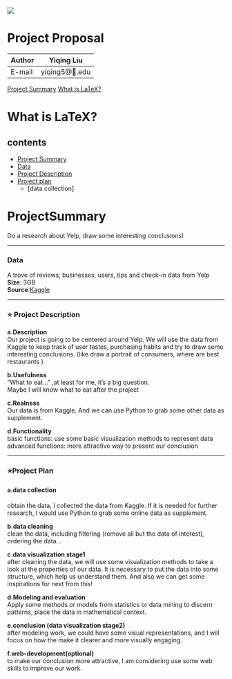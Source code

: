 ![](https://ws1.sinaimg.cn/large/006tNbRwly1fvh59oez3dj304t04uaap.jpg)
# Project Proposal

|Author|Yiqing Liu|
|---|---
|E-mail|yiqing5@:corn:.edu

[Project Summary](#ProjectSummary)
[What is LaTeX?](#what-is-latex)

# What is LaTeX?

## contents
* [Project Summary](#Project-Summary)
* [Data](#Data)
* [Project Description](#-:star:-Project-Description)
* [Project plan](#-:star:-Project-plan)
    * [data collection]




# ProjectSummary
Do a research about Yelp, draw some interesting conclusions!  
****
### Data
A trove of reviews, businesses, users, tips and check-in data from Yelp  
**Size**: 3GB  
**Source**:[Kaggle](https://www.kaggle.com/yelp-dataset/yelp-dataset "Yelp dataset from Kaggle")
****
### :star: Project Description
**a.Description**  
Our project is going to be centered around Yelp. We will use the data from Kaggle to keep track of user tastes, purchasing habits and try to draw some interesting conclusions. (like draw a portrait of consumers, where are best restaurants )  

**b.Usefulness**  
“What to eat…” ,at least for me, it’s a big question.   
Maybe I will know what to eat after the project  

**c.Realness**  
Our data is from Kaggle. And we can use Python to grab some other data as supplement.  

**d.Functionality**  
basic functions: use some basic visualization methods to represent data  
advanced functions: more attractive way to present our conclusion  
****
### :star:Project Plan
#### a.data collection    
obtain the data, I collected the data from Kaggle. If it is needed for further research, I would use Python to grab some online data as supplement.  

**b.data cleaning**  
clean the data, including filtering (remove all but the data of interest), ordering the data…  

**c.data visualization stage1**  
after cleaning the data, we will use some visualization methods to take a look at the properties of our data. It is necessary to put the data into some structure, which help us understand them. And also we can get some inspirations for next from this!  

**d.Modeling and evaluation**  
Apply some methods or models from statistics or data mining to discern patterns, place the data in mathematical context.  

**e.conclusion (data visualization stage2)**  
after modeling work, we could have some visual representations, and I will focus on how the make it clearer and more visually engaging.  

**f.web-development(optional)**  
to make our conclusion more attractive, I am considering use some web skills to improve our work.  


